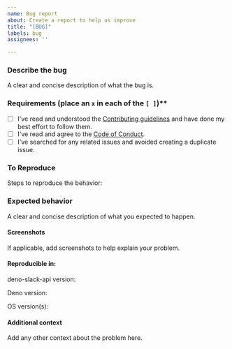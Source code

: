 ```yaml
---
name: Bug report
about: Create a report to help us improve
title: "[BUG]"
labels: bug
assignees: ''

---
```


### Describe the bug
A clear and concise description of what the bug is.

### Requirements (place an `x` in each of the `[ ]`)**
* [ ] I've read and understood the [Contributing guidelines](../CONTRIBUTING.md) and have done my best effort to follow them.
* [ ] I've read and agree to the [Code of Conduct](https://slackhq.github.io/code-of-conduct).
* [ ] I've searched for any related issues and avoided creating a duplicate issue.

### To Reproduce
Steps to reproduce the behavior:

### Expected behavior
A clear and concise description of what you expected to happen.

#### Screenshots
If applicable, add screenshots to help explain your problem.

#### Reproducible in:

deno-slack-api version:

Deno version:

OS version(s):

#### Additional context
Add any other context about the problem here.
